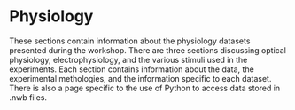 # Physiology

These sections contain information about the physiology datasets presented during the workshop. There are three sections discussing optical physiology, electrophysiology, and the various stimuli used in the experiments. Each section contains information about the data, the experimental methologies, and the information specific to each dataset. There is also a page specific to the use of Python to access data stored in .nwb files.


